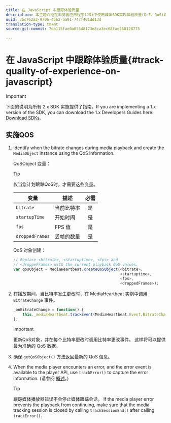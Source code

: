 ```yaml
---
title: 在 JavaScript 中跟踪体验质量
description: 本主题介绍在浏览器应用程序(JS)中使用媒体SDK实现体验质量(QoE、QoS)跟踪。
uuid: 3bc762a2-9706-4b62-aa91-747f461dd13d
translation-type: tm+mt
source-git-commit: 7da115fae0a05548173e8ca3ec68fae250128775

---
```



# 在 JavaScript 中跟踪体验质量{#track-quality-of-experience-on-javascript}

>[!IMPORTANT]
>
>下面的说明为所有 2.x SDK 实施提供了指南。If you are implementing a 1.x version of the SDK, you can download the 1.x Developers Guides here: [Download SDKs.](/help/sdk-implement/download-sdks.md)

## 实施QOS

1. Identify when the bitrate changes during media playback and create the `MediaObject` instance using the QoS information.

   QoSObject 变量：

   >[!TIP]
   >
   >仅当您计划跟踪QoS时，才需要这些变量。

   | 变量 | 描述 | 必需 |
   | --- | --- | :---: |
   | `bitrate` | 当前比特率 | 是 |
   | `startupTime` | 开始时间 | 是 |
   | `fps` | FPS 值 | 是 |
   | `droppedFrames` | 丢帧的数量 | 是 |

   QoS 对象创建：

   ```js
   // Replace <bitrate>, <startuptime>, <fps> and  
   // <droppeFrames> with the current playback QoS values.  
   var qosObject = MediaHeartbeat.createQoSObject(<bitrate>,  
                                                  <startuptime>,  
                                                  <fps>,  
                                                  <droppedFrames>); 
   ```

1. 在播放期间，当比特率发生更改时，在 MediaHeartbeat 实例中调用 `BitrateChange` 事件。

   ```js
   _onBitrateChange = function() { 
       this._mediaHeartbeat.trackEvent(MediaHeartbeat.Event.BitrateChange, qosObject); 
   };
   ```

   >[!IMPORTANT]
   >
   >更新QoS对象，并在每个比特率更改时调用比特率更改事件。 这样将可以提供最为准确的 QoS 数据。

1. 确保 `getQoSObject()` 方法返回最新的 QoS 信息。
1. When the media player encounters an error, and the error event is available to the player API, use `trackError()` to capture the error information. (请参阅 [概述](/help/sdk-implement/track-errors/track-errors-overview.md)。)

   >[!TIP]
   >
   >跟踪媒体播放器错误不会停止媒体跟踪会话。 If the media player error prevents the playback from continuing, make sure that the media tracking session is closed by calling `trackSessionEnd()` after calling `trackError()`.

